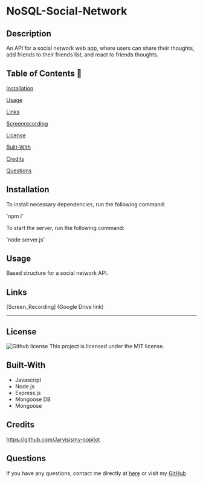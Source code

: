 # NoSQL-Social-Network

## Description

An API for a social network web app, where users can share their thoughts, add friends to their friends list, and react to friends thoughts.

  ## Table of Contents 📖
  
  [Installation](#installation)

  [Usage](#usage)

  [Links](#Links)

  [Screenrecording](#ScreenRecording)

  [License](#license)

  [Built-With](#Built-With)

  [Credits](#credits)

  [Questions](#questions)
  
## Installation 

To install necessary dependencies, run the following command: 

'npm i'

To start the server, run the following command: 

'node server.js'

## Usage 

Based structure for a social network API. 

## Links

[Screen_Recording] (Google Drive link)

____________________________________________________________________________

## License

   ![Github license](https://img.shields.io/badge/license-MIT-blue.svg)
  This project is licensed under the MIT license.
  
## Built-With

- Javascript
- Node.js
- Express.js
- Mongoose DB
- Mongoose 

## Credits 

https://github.com/Jarvisismy-copilot

 ## Questions 
  
  If you have any questions, contact me directly at [here](mailto:Chelseajarvis3301@icloud.com)
  or visit my [GitHub](https://github.com/Jarvisismy-copilot)

